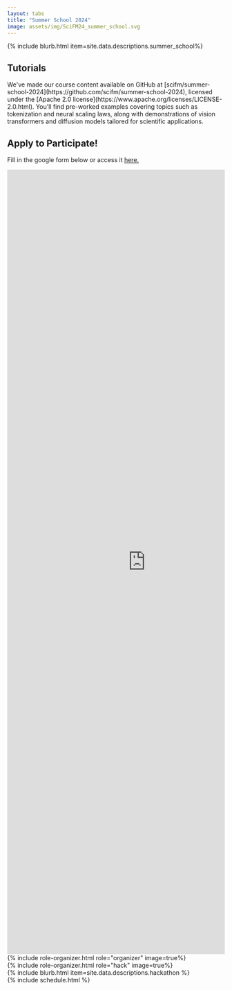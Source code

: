 ```yaml
---
layout: tabs
title: "Summer School 2024"
image: assets/img/SciFM24_summer_school.svg
---
```

<div class="tab-content" id="pills-tabContent">
    <div class="tab-pane fade show active" id="about" role="tabpanel" aria-labelledby="pills-about-tab"> 
        {% include blurb.html item=site.data.descriptions.summer_school%}
        <div style="overflow-x: scroll;">
        <h2> Tutorials </h2>
        <p>
            We've made our course content available on GitHub at [scifm/summer-school-2024](https://github.com/scifm/summer-school-2024), licensed under the [Apache 2.0 license](https://www.apache.org/licenses/LICENSE-2.0.html).
            You'll find pre-worked examples covering topics such as tokenization and neural scaling laws, along with demonstrations of vision transformers and diffusion models tailored for scientific applications.
        </p>
        <h2> Apply to Participate! </h2>
            <p> Fill in the google form below or access it <a href="https://forms.gle/vvFfDUnd93nMyKi36"> here.</a> </p>
            <iframe src="https://docs.google.com/forms/d/e/1FAIpQLSdLoh_ETU7P8R36OT-hjgWnTHwiIl8UFIrH4hOhwWocdwKLCg/viewform?embedded=true" width="640" height="1812" frameborder="0" marginheight="0" marginwidth="0">Loading…
            </iframe>
        </div>
    </div>
    <div class="tab-pane fade" id="organizers" role="tabpanel" aria-labelledby="pills-organizers-tab">
        <section>
        {% include role-organizer.html role="organizer" image=true%}
        </section>
        <section>
        {% include role-organizer.html role="hack" image=true%}
        </section>
    </div>
    <div class="tab-pane fade" id="hackathon" role="tabpanel" aria-labelledby="pills-hackathon-tab">
        {% include  blurb.html item=site.data.descriptions.hackathon %}
    </div>
    <div class="tab-pane fade" id="schedule" role="tabpanel" aria-labelledby="pills-schedule-tab">
        {% include schedule.html %}
    </div>
</div>
